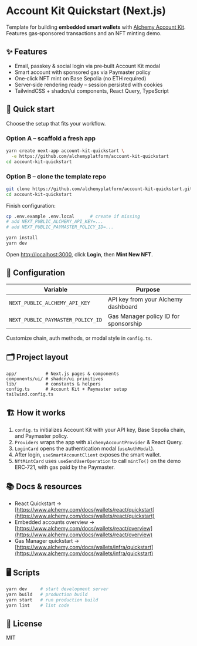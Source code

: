 # Account Kit Quickstart (Next.js)

Template for building **embedded smart wallets** with [Alchemy Account Kit](https://www.alchemy.com/docs/wallets). Features gas‑sponsored transactions and an NFT minting demo.

## ✨ Features

- Email, passkey & social login via pre‑built Account Kit modal
- Smart account with sponsored gas via Paymaster policy
- One‑click NFT mint on Base Sepolia (no ETH required)
- Server‑side rendering ready – session persisted with cookies
- TailwindCSS + shadcn/ui components, React Query, TypeScript

## 🚀 Quick start

Choose the setup that fits your workflow.

### Option A – scaffold a fresh app

```bash
yarn create next-app account-kit-quickstart \
  -e https://github.com/alchemyplatform/account-kit-quickstart
cd account-kit-quickstart
```

### Option B – clone the template repo

```bash
git clone https://github.com/alchemyplatform/account-kit-quickstart.git
cd account-kit-quickstart
```

Finish configuration:

```bash
cp .env.example .env.local      # create if missing
# add NEXT_PUBLIC_ALCHEMY_API_KEY=...
# add NEXT_PUBLIC_PAYMASTER_POLICY_ID=...

yarn install
yarn dev
```

Open [http://localhost:3000](http://localhost:3000), click **Login**, then **Mint New NFT**.

## 🔧 Configuration

| Variable                          | Purpose                               |
| --------------------------------- | ------------------------------------- |
| `NEXT_PUBLIC_ALCHEMY_API_KEY`     | API key from your Alchemy dashboard   |
| `NEXT_PUBLIC_PAYMASTER_POLICY_ID` | Gas Manager policy ID for sponsorship |

Customize chain, auth methods, or modal style in `config.ts`.

## 🗂 Project layout

```
app/           # Next.js pages & components
components/ui/ # shadcn/ui primitives
lib/           # constants & helpers
config.ts      # Account Kit + Paymaster setup
tailwind.config.ts
```

## 🏗️ How it works

1. `config.ts` initializes Account Kit with your API key, Base Sepolia chain, and Paymaster policy.
2. `Providers` wraps the app with `AlchemyAccountProvider` & React Query.
3. `LoginCard` opens the authentication modal (`useAuthModal`).
4. After login, `useSmartAccountClient` exposes the smart wallet.
5. `NftMintCard` uses `useSendUserOperation` to call `mintTo()` on the demo ERC‑721, with gas paid by the Paymaster.

## 📚 Docs & resources

- React Quickstart → [https://www.alchemy.com/docs/wallets/react/quickstart](https://www.alchemy.com/docs/wallets/react/quickstart)
- Embedded accounts overview → [https://www.alchemy.com/docs/wallets/react/overview](https://www.alchemy.com/docs/wallets/react/overview)
- Gas Manager quickstart → [https://www.alchemy.com/docs/wallets/infra/quickstart](https://www.alchemy.com/docs/wallets/infra/quickstart)

## 🖥 Scripts

```bash
yarn dev     # start development server
yarn build   # production build
yarn start   # run production build
yarn lint    # lint code
```

## 🛂 License

MIT
